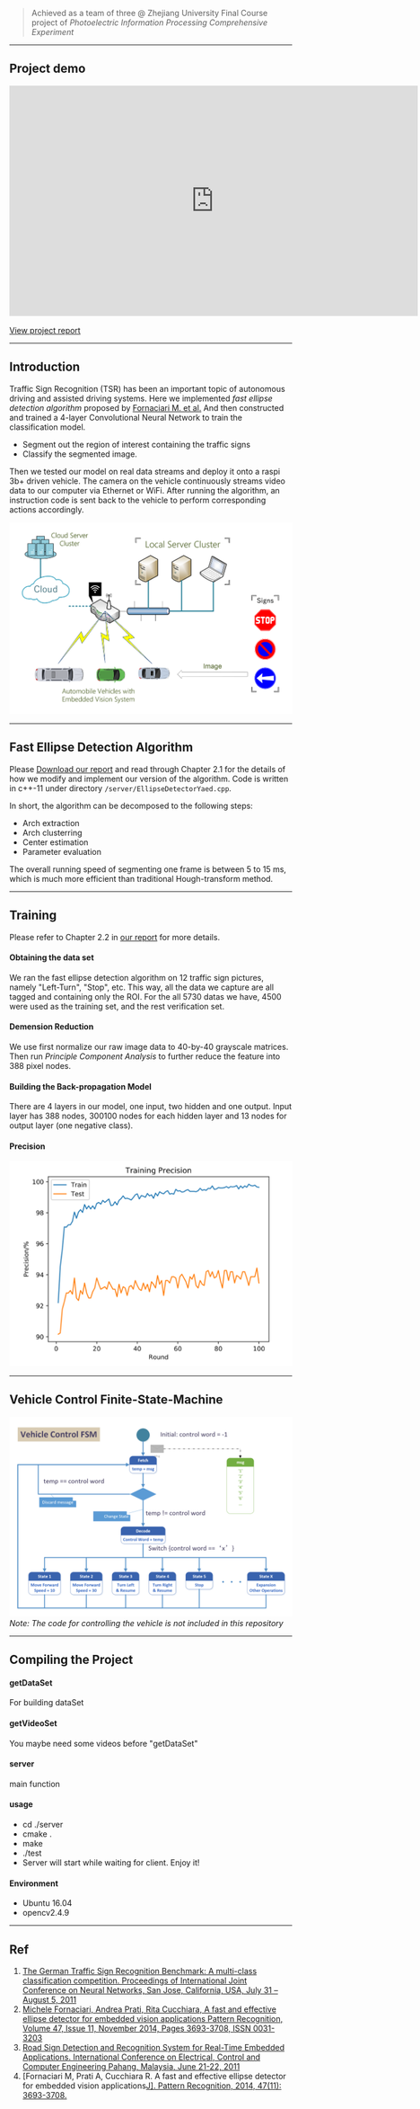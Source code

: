 > Achieved as a team of three @ Zhejiang University
> Final Course project of *Photoelectric Information Processing Comprehensive Experiment*

------------------------------------------

## Project demo
<center><iframe width="728" height="410" src="https://www.youtube.com/embed/x5zLtLUOzrE" frameborder="0" allow="autoplay; encrypted-media" allowfullscreen></iframe></center>

[View project report](Resources/TSR_ZJU.pdf)

------------------------------------------
## Introduction
Traffic Sign Recognition (TSR) has been an important topic of autonomous driving and assisted driving systems. Here we implemented *fast ellipse detection algorithm* proposed by [Fornaciari M. et al.](Ref/TSR.pdf) And then constructed and trained a 4-layer Convolutional Neural Network to train the classification model.

- Segment out the region of interest containing the traffic signs
- Classify the segmented image.

Then we tested our model on real data streams and deploy it onto a raspi 3b+ driven vehicle. The camera on the vehicle continuously streams video data to our computer via Ethernet or WiFi. After running the algorithm, an instruction code is sent back to the vehicle to perform corresponding actions accordingly.

![System Preview](Resources/cloud.PNG)

----------------------------------------------

## Fast Ellipse Detection Algorithm
Please <a href="Resources/TSR_ZJU.pdf">Download our report</a> and read through Chapter 2.1 for the details of how we modify and implement our version of the algorithm. Code is written in c++-11 under directory `/server/EllipseDetectorYaed.cpp`.

In short, the algorithm can be decomposed to the following steps:
- Arch extraction
- Arch clusterring
- Center estimation
- Parameter evaluation

The overall running speed of segmenting one frame is between 5 to 15 ms, which is much more efficient than traditional Hough-transform method.

---------------------------------------------

## Training
Please refer to Chapter 2.2 in <a href="Resources/TSR_ZJU.pdf">our report</a> for more details.
#### Obtaining the data set
We ran the fast ellipse detection algorithm on 12 traffic sign pictures, namely "Left-Turn", "Stop", etc. This way, all the data we capture are all tagged and containing only the ROI. For the all 5730 datas we have, 4500 were used as the training set, and the rest verification set.
#### Demension Reduction
We use first normalize our raw image data to 40-by-40 grayscale matrices. Then run _Principle Component Analysis_ to further reduce the feature into 388 pixel nodes.
#### Building the Back-propagation Model
There are 4 layers in our model, one input, two hidden and one output. Input layer has 388 nodes, 300100 nodes for each hidden layer and 13 nodes for output layer (one negative class).
#### Precision
![Precision](Resources/precision.PNG)

---------------------------------------------

## Vehicle Control Finite-State-Machine
![System FSM](Resources/fsm.PNG)
*Note: The code for controlling the vehicle is not included in this repository*

----------------------------------------------

## Compiling the Project
#### getDataSet
For building dataSet
#### getVideoSet
You maybe need some videos before "getDataSet"
#### server
main function
#### usage
* cd ./server <br>
* cmake . <br>
* make <br>
* ./test <br>
* Server will start while waiting for client. Enjoy it!
#### Environment
* Ubuntu 16.04
* opencv2.4.9

--------------------------------------------------

## Ref
1. [The German Traffic Sign Recognition Benchmark: A multi-class classification competition. Proceedings of International Joint Conference on Neural Networks, San Jose, California, USA, July 31 – August 5, 2011](Ref/06033395.pdf)
1. [Michele Fornaciari, Andrea Prati, Rita Cucchiara, A fast and effective ellipse detector for embedded vision applications Pattern Recognition, Volume 47, Issue 11, November 2014, Pages 3693-3708, ISSN 0031-3203](Ref/HSI.pdf)
1. [Road Sign Detection and Recognition System for Real-Time Embedded Applications. International Conference on Electrical, Control and Computer Engineering Pahang, Malaysia, June 21-22, 2011](Ref/hsi2.pdf)
1. [Fornaciari M, Prati A, Cucchiara R. A fast and effective ellipse detector for embedded vision applications[J\]. Pattern Recognition, 2014, 47(11): 3693-3708.](Ref/TSR.pdf)

